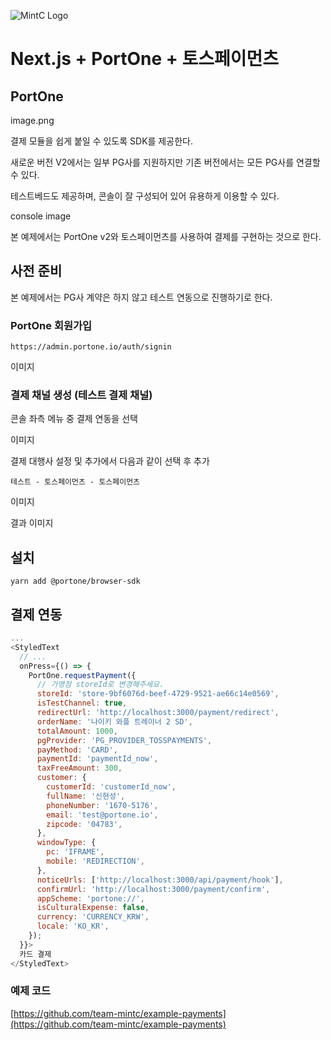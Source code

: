 ![MintC Logo](https://user-images.githubusercontent.com/5517346/236246009-1621709d-3182-4462-a060-dcf417361294.png)


# Next.js + PortOne + 토스페이먼츠

## PortOne
image.png

결제 모듈을 쉽게 붙일 수 있도록 SDK를 제공한다.

새로운 버전 V2에서는 일부 PG사를 지원하지만 기존 버전에서는 모든 PG사를 연결할 수 있다.

테스트베드도 제공하며, 콘솔이 잘 구성되어 있어 유용하게 이용할 수 있다.

console image

본 예제에서는 PortOne v2와 토스페이먼츠를 사용하여 결제를 구현하는 것으로 한다.

## 사전 준비
본 예제에서는 PG사 계약은 하지 않고 테스트 연동으로 진행하기로 한다.

### PortOne 회원가입
```
https://admin.portone.io/auth/signin
```
이미지

### 결제 채널 생성 (테스트 결제 채널)
콘솔 좌측 메뉴 중 결제 연동을 선택

이미지

결제 대행사 설정 및 추가에서 다음과 같이 선택 후 추가

```
테스트 - 토스페이먼츠 - 토스페이먼츠
```

이미지

결과 이미지

## 설치

```
yarn add @portone/browser-sdk
```

## 결제 연동

```javascript
...
<StyledText
  // ...
  onPress={() => {
    PortOne.requestPayment({
      // 가맹점 storeId로 변경해주세요.
      storeId: 'store-9bf6076d-beef-4729-9521-ae66c14e0569',
      isTestChannel: true,
      redirectUrl: 'http://localhost:3000/payment/redirect',
      orderName: '나이키 와플 트레이너 2 SD',
      totalAmount: 1000,
      pgProvider: 'PG_PROVIDER_TOSSPAYMENTS',
      payMethod: 'CARD',
      paymentId: 'paymentId_now',
      taxFreeAmount: 300,
      customer: {
        customerId: 'customerId_now',
        fullName: '신현성',
        phoneNumber: '1670-5176',
        email: 'test@portone.io',
        zipcode: '04783',
      },
      windowType: {
        pc: 'IFRAME',
        mobile: 'REDIRECTION',
      },
      noticeUrls: ['http://localhost:3000/api/payment/hook'],
      confirmUrl: 'http://localhost:3000/payment/confirm',
      appScheme: 'portone://',
      isCulturalExpense: false,
      currency: 'CURRENCY_KRW',
      locale: 'KO_KR',
    });
  }}>
  카드 결제
</StyledText>
```


### 예제 코드
[https://github.com/team-mintc/example-payments](https://github.com/team-mintc/example-payments)
